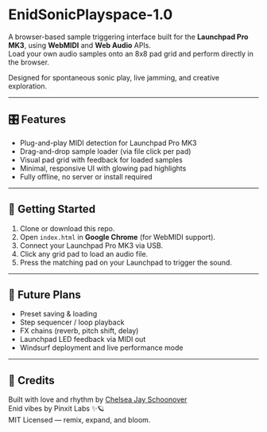 # EnidSonicPlayspace-1.0

A browser-based sample triggering interface built for the **Launchpad Pro MK3**, using **WebMIDI** and **Web Audio** APIs.  
Load your own audio samples onto an 8x8 pad grid and perform directly in the browser.

Designed for spontaneous sonic play, live jamming, and creative exploration.

---

## 🎛️ Features

- Plug-and-play MIDI detection for Launchpad Pro MK3
- Drag-and-drop sample loader (via file click per pad)
- Visual pad grid with feedback for loaded samples
- Minimal, responsive UI with glowing pad highlights
- Fully offline, no server or install required

---

## 🚀 Getting Started

1. Clone or download this repo.
2. Open `index.html` in **Google Chrome** (for WebMIDI support).
3. Connect your Launchpad Pro MK3 via USB.
4. Click any grid pad to load an audio file.
5. Press the matching pad on your Launchpad to trigger the sound.

---

## 🔮 Future Plans

- Preset saving & loading
- Step sequencer / loop playback
- FX chains (reverb, pitch shift, delay)
- Launchpad LED feedback via MIDI out
- Windsurf deployment and live performance mode

---

## 🎨 Credits

Built with love and rhythm by [Chelsea Jay Schoonover](https://www.linkedin.com/in/chelseajs/)  
Enid vibes by Pinxit Labs ✨🪐  
MIT Licensed — remix, expand, and bloom.


